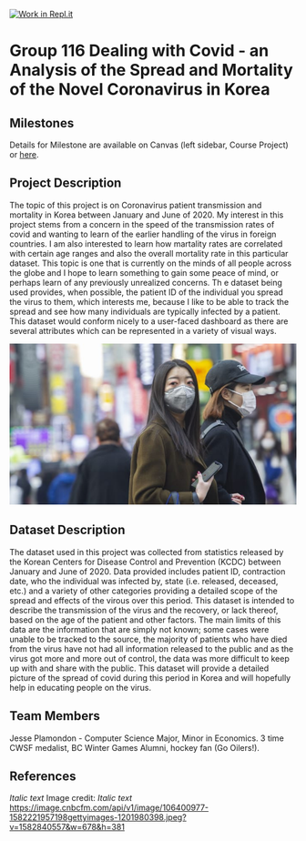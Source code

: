 [![Work in Repl.it](https://classroom.github.com/assets/work-in-replit-14baed9a392b3a25080506f3b7b6d57f295ec2978f6f33ec97e36a161684cbe9.svg)](https://classroom.github.com/online_ide?assignment_repo_id=313253&assignment_repo_type=GroupAssignmentRepo)
# Group 116 Dealing with Covid - an Analysis of the Spread and Mortality of the Novel Coronavirus in Korea

## Milestones

Details for Milestone are available on Canvas (left sidebar, Course Project) or [here](https://firas.moosvi.com/courses/data301/project/milestone01.html).

## Project Description

The topic of this project is on Coronavirus patient transmission and mortality in Korea between January and June of 2020. My interest in this project stems from a concern in the speed of the transmission rates of covid and wanting to learn of the earlier handling of the virus in foreign countries. I am also interested to learn how martality rates are correlated with certain age ranges and also the overall mortality rate in this particular dataset. This topic is one that is currently on the minds of all people across the globe and I hope to learn something to gain some peace of mind, or perhaps learn of any previously unrealized concerns. Th e dataset being used provides, when possible, the patient ID of the individual you spread the virus to them, which interests me, because I like to be able to track the spread and see how many individuals are typically infected by a patient. This dataset would conform nicely to a user-faced dashboard as there are several attributes which can be represented in a variety of visual ways.

![alt text](https://github.com/data301-2020-winter1/course-project-solo_116/blob/main/images/106400977-1582221957198gettyimages-1201980398.jpg)

## Dataset Description

The dataset used in this project was collected from statistics released by the Korean Centers for Disease Control and Prevention (KCDC) between January and June of 2020. Data provided includes patient ID, contraction date, who the individual was infected by, state (i.e. released, deceased, etc.) and a variety of other categories providing a detailed scope of the spread and effects of the virous over this period. This dataset is intended to describe the transmission of the virus and the recovery, or lack thereof, based on the age of the patient and other factors. The main limits of this data are the information that are simply not known; some cases were unable to be tracked to the source, the majority of patients who have died from the virus have not had all information released to the public and as the virus got more and more out of control, the data was more difficult to keep up with and share with the public. This dataset will provide a detailed picture of the spread of covid during this period in Korea and will hopefully help in educating people on the virus.

## Team Members

Jesse Plamondon - Computer Science Major, Minor in Economics. 3 time CWSF medalist, BC Winter Games Alumni, hockey fan (Go Oilers!).

## References

*Italic text* Image credit: *Italic text* https://image.cnbcfm.com/api/v1/image/106400977-1582221957198gettyimages-1201980398.jpeg?v=1582840557&w=678&h=381
